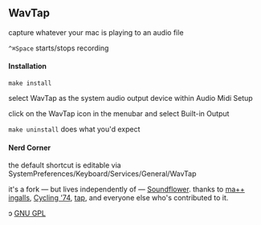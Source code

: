 ## WavTap

capture whatever your mac is playing to an audio file

`^⌘Space` starts/stops recording

#### Installation

`make install`

select WavTap as the system audio output device within Audio Midi Setup

click on the WavTap icon in the menubar and select Built-in Output

`make uninstall` does what you'd expect

#### Nerd Corner

the default shortcut is editable via SystemPreferences/Keyboard/Services/General/WavTap

it's a fork — but lives independently of — [Soundflower](https://github.com/tap/Soundflower). thanks to [ma++ ingalls](http://sfsound.org/matt.html), [Cycling '74](http://cycling74.com), [tap](http://github/tap), and everyone else who's contributed to it.

ɔ [GNU GPL](http://www.gnu.org/copyleft/gpl.html)
